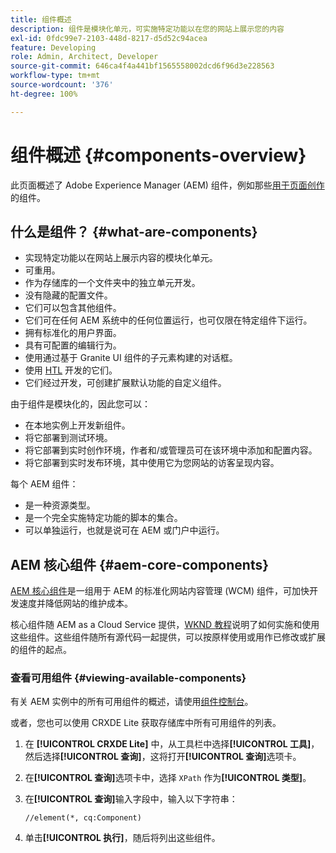 ```yaml
---
title: 组件概述
description: 组件是模块化单元，可实施特定功能以在您的网站上展示您的内容
exl-id: 0fdc99e7-2103-448d-8217-d5d52c94acea
feature: Developing
role: Admin, Architect, Developer
source-git-commit: 646ca4f4a441bf1565558002dcd6f96d3e228563
workflow-type: tm+mt
source-wordcount: '376'
ht-degree: 100%

---
```


# 组件概述 {#components-overview}

此页面概述了 Adobe Experience Manager (AEM) 组件，例如那些[用于页面创作](/help/sites-cloud/authoring/page-editor/components.md)的组件。

## 什么是组件？ {#what-are-components}

* 实现特定功能以在网站上展示内容的模块化单元。
* 可重用。
* 作为存储库的一个文件夹中的独立单元开发。
* 没有隐藏的配置文件。
* 它们可以包含其他组件。
* 它们可在任何 AEM 系统中的任何位置运行，也可仅限在特定组件下运行。
* 拥有标准化的用户界面。
* 具有可配置的编辑行为。
* 使用通过基于 Granite UI 组件的子元素构建的对话框。
* 使用 [HTL](https://experienceleague.adobe.com/docs/experience-manager-htl/content/overview.html?lang=zh-Hans) 开发的它们。
* 它们经过开发，可创建扩展默认功能的自定义组件。

由于组件是模块化的，因此您可以：

* 在本地实例上开发新组件。
* 将它部署到测试环境。
* 将它部署到实时创作环境，作者和/或管理员可在该环境中添加和配置内容。
* 将它部署到实时发布环境，其中使用它为您网站的访客呈现内容。

每个 AEM 组件：

* 是一种资源类型。
* 是一个完全实施特定功能的脚本的集合。
* 可以单独运行，也就是说可在 AEM 或门户中运行。

## AEM 核心组件 {#aem-core-components}

[AEM 核心组件](https://experienceleague.adobe.com/docs/experience-manager-core-components/using/introduction.html?lang=zh-Hans)是一组用于 AEM 的标准化网站内容管理 (WCM) 组件，可加快开发速度并降低网站的维护成本。

核心组件随 AEM as a Cloud Service 提供，[WKND 教程](/help/implementing/developing/introduction/develop-wknd-tutorial.md)说明了如何实施和使用这些组件。这些组件随所有源代码一起提供，可以按原样使用或用作已修改或扩展的组件的起点。

### 查看可用组件 {#viewing-available-components}

有关 AEM 实例中的所有可用组件的概述，请使用[组件控制台](/help/sites-cloud/authoring/components-console.md)。

或者，您也可以使用 CRXDE Lite 获取存储库中所有可用组件的列表。

1. 在 **[!UICONTROL CRXDE Lite]** 中，从工具栏中选择&#x200B;**[!UICONTROL 工具]**，然后选择&#x200B;**[!UICONTROL 查询]**，这将打开&#x200B;**[!UICONTROL 查询]**&#x200B;选项卡。

1. 在&#x200B;**[!UICONTROL 查询]**&#x200B;选项卡中，选择 `XPath` 作为&#x200B;**[!UICONTROL 类型]**。

1. 在&#x200B;**[!UICONTROL 查询]**&#x200B;输入字段中，输入以下字符串：

   `//element(*, cq:Component)`

1. 单击&#x200B;**[!UICONTROL 执行]**，随后将列出这些组件。
